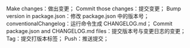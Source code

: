 # 

Make changes：做出变更；
Commit those changes：提交变更；
Bump version in package.json：修改 package.json 中的版本号；
conventionalChangelog：运行命令生成 CHANGELOG.md；
Commit package.json and CHANGELOG.md files：提交版本号与变更日志的变更；
Tag：提交打版本标签；
Push：推送提交；

